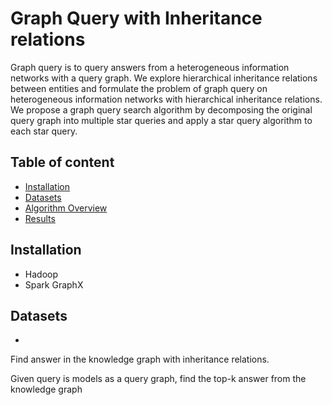 ﻿# Graph Query with Inheritance relations

Graph query is to query answers from a heterogeneous information networks with a query graph. We explore hierarchical inheritance
relations between entities and formulate the problem of graph query on heterogeneous information networks with hierarchical inheritance relations. We propose a graph query search algorithm by decomposing the original query graph into multiple star queries and apply a star query algorithm to each star query.

## Table of content

- [Installation](#installation)
- [Datasets](#datasets)
- [Algorithm Overview](#algorithm-overview)
- [Results](#results)

## Installation

- Hadoop
- Spark GraphX


## Datasets

- 

Find answer in the knowledge graph with inheritance relations.

Given query is models as a query graph, find the top-k answer from the knowledge graph
